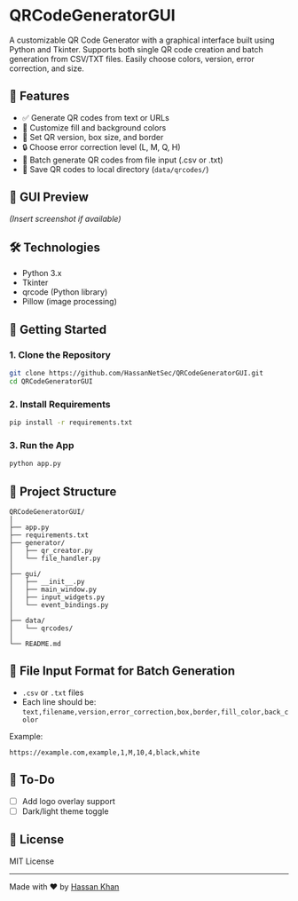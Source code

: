 # QRCodeGeneratorGUI

A customizable QR Code Generator with a graphical interface built using Python and Tkinter. Supports both single QR code creation and batch generation from CSV/TXT files. Easily choose colors, version, error correction, and size.

## 🧩 Features

- ✅ Generate QR codes from text or URLs
- 🎨 Customize fill and background colors
- 🧱 Set QR version, box size, and border
- 🔒 Choose error correction level (L, M, Q, H)
- 📁 Batch generate QR codes from file input (.csv or .txt)
- 💾 Save QR codes to local directory (`data/qrcodes/`)

## 📸 GUI Preview

*(Insert screenshot if available)*

## 🛠️ Technologies

- Python 3.x
- Tkinter
- qrcode (Python library)
- Pillow (image processing)

## 🚀 Getting Started

### 1. Clone the Repository

```bash
git clone https://github.com/HassanNetSec/QRCodeGeneratorGUI.git
cd QRCodeGeneratorGUI
```

### 2. Install Requirements

```bash
pip install -r requirements.txt
```

### 3. Run the App

```bash
python app.py
```

## 📂 Project Structure

```
QRCodeGeneratorGUI/
│
├── app.py
├── requirements.txt
├── generator/
│   ├── qr_creator.py
│   └── file_handler.py
│
├── gui/
│   ├── __init__.py
│   ├── main_window.py
│   ├── input_widgets.py
│   └── event_bindings.py
│
├── data/
│   └── qrcodes/
│
└── README.md
```

## 📑 File Input Format for Batch Generation

- `.csv` or `.txt` files
- Each line should be: `text,filename,version,error_correction,box,border,fill_color,back_color`

Example:
```
https://example.com,example,1,M,10,4,black,white
```

## 📌 To-Do

- [ ] Add logo overlay support
- [ ] Dark/light theme toggle

## 🤝 License

MIT License

---

Made with ❤️ by [Hassan Khan](https://github.com/HassanNetSec)
